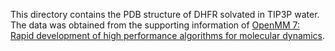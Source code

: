 This directory contains the PDB structure of DHFR solvated in TIP3P water. The 
data was obtained from the supporting information of [OpenMM 7: Rapid development of high performance algorithms for molecular dynamics](https://journals.plos.org/ploscompbiol/article?id=10.1371/journal.pcbi.1005659&rev=2#sec023).
